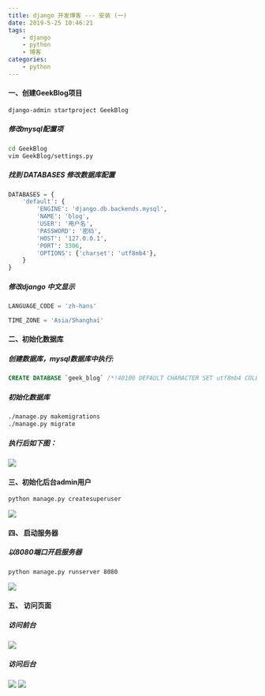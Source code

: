 ```yaml
---
title: django 开发博客 --- 安装 (一)
date: 2019-5-25 10:46:21
tags:
    - django
    - python
    - 博客
categories:
    - python
---
```


#### 一、创建GeekBlog项目
```bash
django-admin startproject GeekBlog
```
##### 修改mysql配置项
```bash
cd GeekBlog
vim GeekBlog/settings.py
```
<!-- more -->
##### 找到 DATABASES 修改数据库配置

```python
DATABASES = {
    'default': {
        'ENGINE': 'django.db.backends.mysql',
        'NAME': 'blog',
        'USER': '用户名',
        'PASSWORD': '密码',
        'HOST': '127.0.0.1',
        'PORT': 3306,
        'OPTIONS': {'charset': 'utf8mb4'},
    }
}
```
##### 修改django 中文显示 
```python
LANGUAGE_CODE = 'zh-hans'

TIME_ZONE = 'Asia/Shanghai'
```
#### 二、初始化数据库
##### 创建数据库，mysql数据库中执行:
```sql
CREATE DATABASE `geek_blog` /*!40100 DEFAULT CHARACTER SET utf8mb4 COLLATE utf8mb4_unicode_ci */;
```
##### 初始化数据库
```bash
./manage.py makemigrations
./manage.py migrate
```
##### 执行后如下图：
![](/media/editor/2_20191216111623270602.png)

#### 三、初始化后台admin用户
```bash
python manage.py createsuperuser
```
![](/media/editor/3_20191216111923917038.png)
#### 四、 启动服务器
##### 以8080端口开启服务器
```bash
python manage.py runserver 8080
```
![](/media/editor/4_20191216112437957520.png)
#### 五、 访问页面
##### 访问前台
![](/media/editor/5_20191216112624819538.png)
##### 访问后台
![](/media/editor/6_20191216112651155150.png)
![](/media/editor/7_20191216112703516810.png)
